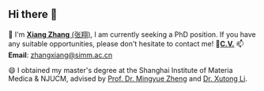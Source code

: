 ## Hi there 👋

🔭 I'm [**Xiang Zhang** \(张翔\)](https://simmzx.github.io/), I am currently seeking a PhD position. If you have any suitable opportunities, please don't hesitate to contact me! 🤗[**C.V.**](https://simmzx.github.io/XiangZhang_CV_20250924.pdf) 📫**Email**: zhangxiang@simm.ac.cn

😄 I obtained my master's degree at the Shanghai Institute of Materia Medica & NJUCM, advised by [Prof. Dr. Mingyue Zheng](https://scholar.google.com/citations?user=vzBQN8EAAAAJ&hl=zh-CN) and [Dr. Xutong Li](https://scholar.google.com/citations?user=UMWyDZAAAAAJ&hl=zh-CN).




<!--
**simmzx/simmzx** is a ✨ _special_ ✨ repository because its `README.md` (this file) appears on your GitHub profile.

Here are some ideas to get you started:

- 🔭 I’m currently working on ...
- 🌱 I’m currently learning ...
- 👯 I’m looking to collaborate on ...
- 🤔 I’m looking for help with ...
- 💬 Ask me about ...
- 📫 How to reach me: ...
- 😄 Pronouns: ...
- ⚡ Fun fact: ...
-->
